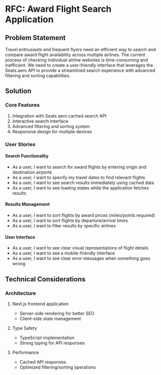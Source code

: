 # RFC: Award Flight Search Application

## Problem Statement

Travel enthusiasts and frequent flyers need an efficient way to search and compare award flight availability across multiple airlines. The current process of checking individual airline websites is time-consuming and inefficient. We need to create a user-friendly interface that leverages the Seats.aero API to provide a streamlined search experience with advanced filtering and sorting capabilities.

## Solution

### Core Features

1. Integration with Seats.aero cached search API
2. Interactive search interface
3. Advanced filtering and sorting system
4. Responsive design for multiple devices

### User Stories

#### Search Functionality

- As a user, I want to search for award flights by entering origin and destination airports
- As a user, I want to specify my travel dates to find relevant flights
- As a user, I want to see search results immediately using cached data
- As a user, I want to see loading states while the application fetches results

#### Results Management

- As a user, I want to sort flights by award prices (miles/points required)
- As a user, I want to sort flights by departure/arrival times
- As a user, I want to filter results by specific airlines

#### User Interface

- As a user, I want to see clear visual representations of flight details
- As a user, I want to see a mobile-friendly interface
- As a user, I want to see clear error messages when something goes wrong

## Technical Considerations

### Architecture

1. Next.js frontend application

   - Server-side rendering for better SEO
   - Client-side state management

2. Type Safety

   - TypeScript implementation
   - Strong typing for API responses

3. Performance
   - Cached API responses
   - Optimized filtering/sorting operations

